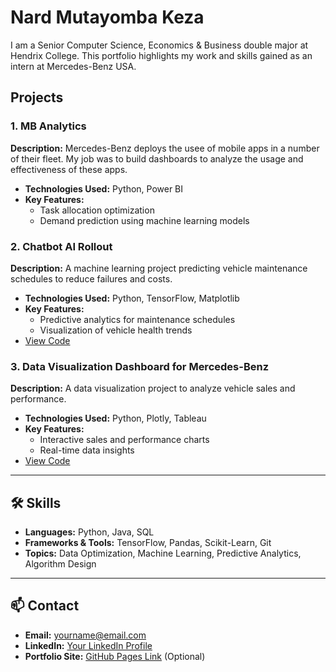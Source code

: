 # Nard Mutayomba Keza 

I am a Senior Computer Science, Economics & Business double major at Hendrix College. This portfolio highlights my work and skills gained as an intern at Mercedes-Benz USA. 

##  Projects  

### 1. MB Analytics
**Description:** Mercedes-Benz deploys the usee of mobile apps in a number of their fleet. My job was to build dashboards to analyze the usage and effectiveness of these apps. 
- **Technologies Used:** Python, Power BI
- **Key Features:**  
   - Task allocation optimization  
   - Demand prediction using machine learning models  
  

### 2. Chatbot AI Rollout
**Description:** A machine learning project predicting vehicle maintenance schedules to reduce failures and costs.  
- **Technologies Used:** Python, TensorFlow, Matplotlib  
- **Key Features:**  
   - Predictive analytics for maintenance schedules  
   - Visualization of vehicle health trends  
- [View Code](#)  

### 3. Data Visualization Dashboard for Mercedes-Benz  
**Description:** A data visualization project to analyze vehicle sales and performance.  
- **Technologies Used:** Python, Plotly, Tableau  
- **Key Features:**  
   - Interactive sales and performance charts  
   - Real-time data insights  
- [View Code](#)  

---

## 🛠️ Skills  
- **Languages:** Python, Java, SQL  
- **Frameworks & Tools:** TensorFlow, Pandas, Scikit-Learn, Git  
- **Topics:** Data Optimization, Machine Learning, Predictive Analytics, Algorithm Design  

---

## 📫 Contact  
- **Email:** yourname@email.com  
- **LinkedIn:** [Your LinkedIn Profile](#)  
- **Portfolio Site:** [GitHub Pages Link](#) (Optional)  
